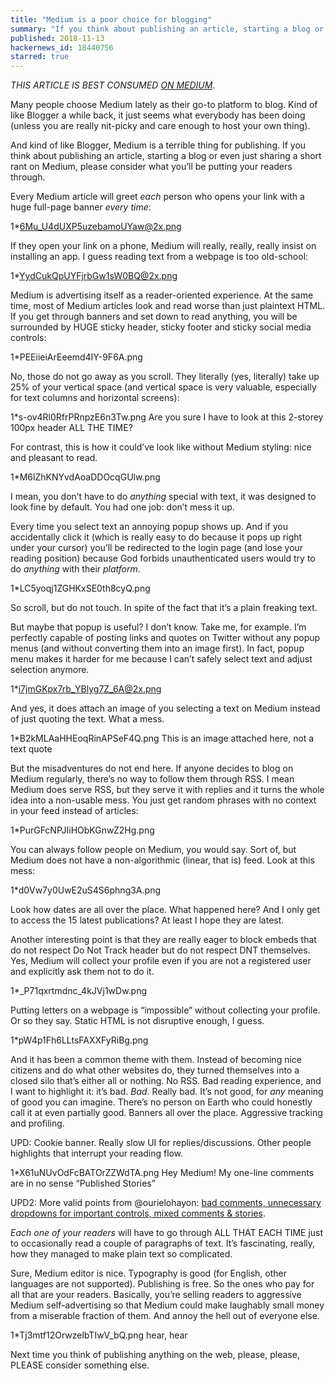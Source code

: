 ```yaml
---
title: "Medium is a poor choice for blogging"
summary: "If you think about publishing an article, starting a blog or even just sharing a short rant on Medium, please consider what you’ll be putting your readers through."
published: 2018-11-13
hackernews_id: 18440756
starred: true
---
```


_THIS ARTICLE IS BEST CONSUMED [ON MEDIUM](https://medium.com/@nikitonsky/medium-is-a-poor-choice-for-blogging-bb0048d19133)._

Many people choose Medium lately as their go-to platform to blog. Kind of like Blogger a while back, it just seems what everybody has been doing (unless you are really nit-picky and care enough to host your own thing).

And kind of like Blogger, Medium is a terrible thing for publishing. If you think about publishing an article, starting a blog or even just sharing a short rant on Medium, please consider what you’ll be putting your readers through.

Every Medium article will greet _each_ person who opens your link with a huge full-page banner _every time_:

1*6Mu_U4dUXP5uzebamoUYaw@2x.png

If they open your link on a phone, Medium will really, really, really insist on installing an app. I guess reading text from a webpage is too old-school:

1*YydCukQpUYFjrbGw1sW0BQ@2x.png

Medium is advertising itself as a reader-oriented experience. At the same time, most of Medium articles look and read worse than just plaintext HTML. If you get through banners and set down to read anything, you will be surrounded by HUGE sticky header, sticky footer and sticky social media controls:

1*PEEiieiArEeemd4IY-9F6A.png

No, those do not go away as you scroll. They literally (yes, literally) take up 25% of your vertical space (and vertical space is very valuable, especially for text columns and horizontal screens):

1*s-ov4Rl0RfrPRnpzE6n3Tw.png
Are you sure I have to look at this 2-storey 100px header ALL THE TIME?

For contrast, this is how it could’ve look like without Medium styling: nice and pleasant to read.

1*M6lZhKNYvdAoaDDOcqGUlw.png

I mean, you don’t have to do _anything_ special with text, it was designed to look fine by default. You had one job: don’t mess it up.

Every time you select text an annoying popup shows up. And if you accidentally click it (which is really easy to do because it pops up right under your cursor) you’ll be redirected to the login page (and lose your reading position) because God forbids unauthenticated users would try to do _anything_ with their _platform_.

1*LC5yoqj1ZGHKxSE0th8cyQ.png

So scroll, but do not touch. In spite of the fact that it’s a plain freaking text.

But maybe that popup is useful? I don’t know. Take me, for example. I’m perfectly capable of posting links and quotes on Twitter without any popup menus (and without converting them into an image first). In fact, popup menu makes it harder for me because I can’t safely select text and adjust selection anymore.

1*i7jmGKpx7rb_YBlyg7Z_6A@2x.png

And yes, it does attach an image of you selecting a text on Medium instead of just quoting the text. What a mess.

1*B2kMLAaHHEoqRinAPSeF4Q.png
This is an image attached here, not a text quote

But the misadventures do not end here. If anyone decides to blog on Medium regularly, there’s no way to follow them through RSS. I mean Medium does serve RSS, but they serve it with replies and it turns the whole idea into a non-usable mess. You just get random phrases with no context in your feed instead of articles:

1*PurGFcNPJIiHObKGnwZ2Hg.png

You can always follow people on Medium, you would say. Sort of, but Medium does not have a non-algorithmic (linear, that is) feed. Look at this mess:

1*d0Vw7y0UwE2uS4S6phng3A.png

Look how dates are all over the place. What happened here? And I only get to access the 15 latest publications? At least I hope they are latest.

Another interesting point is that they are really eager to block embeds that do not respect Do Not Track header but do not respect DNT themselves. Yes, Medium will collect your profile even if you are not a registered user and explicitly ask them not to do it.

1*_P71qxrtmdnc_4kJVj1wDw.png

Putting letters on a webpage is “impossible” without collecting your profile. Or so they say. Static HTML is not disruptive enough, I guess.

1*pW4p1Fh6LLtsFAXXFyRiBg.png

And it has been a common theme with them. Instead of becoming nice citizens and do what other websites do, they turned themselves into a closed silo that’s either all or nothing. No RSS. Bad reading experience, and I want to highlight it: it’s bad. _Bad_. Really bad. It’s not good, for _any_ meaning of good you can imagine. There’s no person on Earth who could honestly call it at even partially good. Banners all over the place. Aggressive tracking and profiling.

UPD: Cookie banner. Really slow UI for replies/discussions. Other people highlights that interrupt your reading flow.

1*X61uNUvOdFcBATOrZZWdTA.png
Hey Medium! My one-line comments are in no sense “Published Stories”

UPD2: More valid points from @ourielohayon: [bad comments, unnecessary dropdowns for important controls, mixed comments & stories](https://medium.com/@ourielohayon/medium-please-fix-your-product-b063f800cb9d).

_Each one of your readers_ will have to go through ALL THAT EACH TIME just to occasionally read a couple of paragraphs of text. It’s fascinating, really, how they managed to make plain text so complicated.

Sure, Medium editor is nice. Typography is good (for English, other languages are not supported). Publishing is free. So the ones who pay for all that are your readers. Basically, you’re selling readers to aggressive Medium self-advertising so that Medium could make laughably small money from a miserable fraction of them. And annoy the hell out of everyone else.

1*Tj3mtf12OrwzelbTIwV_bQ.png
hear, hear

Next time you think of publishing anything on the web, please, please, PLEASE consider something else.